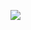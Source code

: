 [<img src="https://travis-ci.com/mayurdange/javaPractice.svg?branch=master">](https://travis-ci.com/mayurdange/javaPractice)
